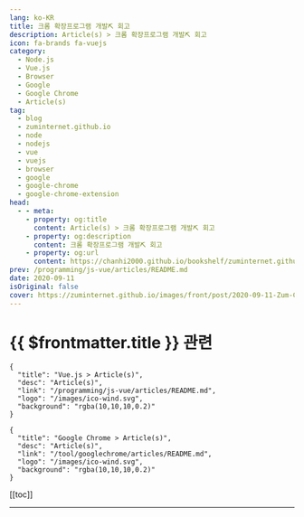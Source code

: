 ```yaml
---
lang: ko-KR
title: 크롬 확장프로그램 개발⛏️ 회고
description: Article(s) > 크롬 확장프로그램 개발⛏️ 회고
icon: fa-brands fa-vuejs
category: 
  - Node.js
  - Vue.js
  - Browser
  - Google
  - Google Chrome
  - Article(s)
tag: 
  - blog
  - zuminternet.github.io
  - node
  - nodejs
  - vue
  - vuejs
  - browser
  - google
  - google-chrome
  - google-chrome-extension
head:
  - - meta:
    - property: og:title
      content: Article(s) > 크롬 확장프로그램 개발⛏️ 회고
    - property: og:description
      content: 크롬 확장프로그램 개발⛏️ 회고
    - property: og:url
      content: https://chanhi2000.github.io/bookshelf/zuminternet.github.io/zum-chrome-extension.html
prev: /programming/js-vue/articles/README.md
date: 2020-09-11
isOriginal: false
cover: https://zuminternet.github.io/images/front/post/2020-09-11-Zum-Chrome-Extension/0-thumbnail.png
---
```


# {{ $frontmatter.title }} 관련

```component VPCard
{
  "title": "Vue.js > Article(s)",
  "desc": "Article(s)",
  "link": "/programming/js-vue/articles/README.md",
  "logo": "/images/ico-wind.svg",
  "background": "rgba(10,10,10,0.2)"
}
```

```component VPCard
{
  "title": "Google Chrome > Article(s)",
  "desc": "Article(s)",
  "link": "/tool/googlechrome/articles/README.md",
  "logo": "/images/ico-wind.svg",
  "background": "rgba(10,10,10,0.2)"
}
```

[[toc]]

---

<SiteInfo
  name="크롬 확장프로그램 개발⛏️ 회고"
  desc="Vue.js를 이용하여 줌 확장프로그램을 개발하는 과정에 대한 회고입니다."
  url="https://zuminternet.github.io/real-estate-data-visualization/"
  logo="https://zuminternet.github.io/favicon.ico"
  preview="https://zuminternet.github.io/images/front/post/2020-09-11-Zum-Chrome-Extension/0-thumbnail.png"/>

<!-- TODO:  작성 -->
